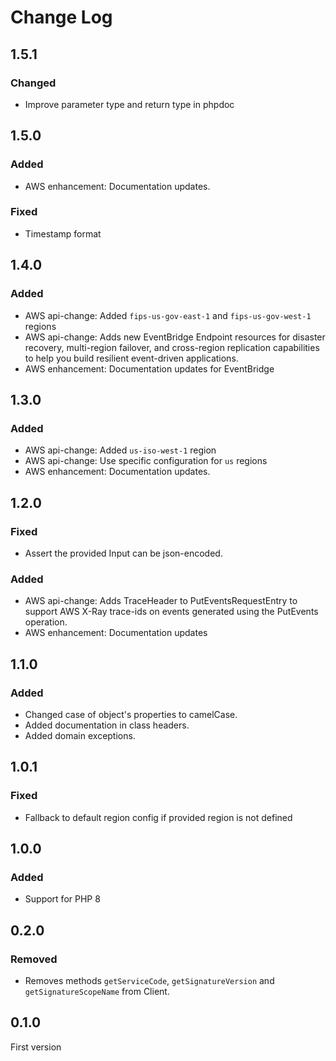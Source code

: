 # Change Log

## 1.5.1

### Changed

- Improve parameter type and return type in phpdoc

## 1.5.0

### Added

- AWS enhancement: Documentation updates.

### Fixed

- Timestamp format

## 1.4.0

### Added

- AWS api-change: Added `fips-us-gov-east-1` and `fips-us-gov-west-1` regions
- AWS api-change: Adds new EventBridge Endpoint resources for disaster recovery, multi-region failover, and cross-region replication capabilities to help you build resilient event-driven applications.
- AWS enhancement: Documentation updates for EventBridge

## 1.3.0

### Added

- AWS api-change: Added `us-iso-west-1` region
- AWS api-change: Use specific configuration for `us` regions
- AWS enhancement: Documentation updates.

## 1.2.0

### Fixed

- Assert the provided Input can be json-encoded.

### Added

- AWS api-change: Adds TraceHeader to PutEventsRequestEntry to support AWS X-Ray trace-ids on events generated using the PutEvents operation.
- AWS enhancement: Documentation updates

## 1.1.0

### Added

- Changed case of object's properties to camelCase.
- Added documentation in class headers.
- Added domain exceptions.

## 1.0.1

### Fixed

- Fallback to default region config if provided region is not defined

## 1.0.0

### Added

- Support for PHP 8

## 0.2.0

### Removed

- Removes methods `getServiceCode`, `getSignatureVersion` and `getSignatureScopeName` from Client.

## 0.1.0

First version
